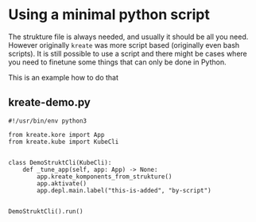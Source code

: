 # Using a minimal python script
The strukture file is always needed, and usually it should be all you need.
However originally `kreate` was more script based (originally even bash scripts).
It is still possible to use a script and there might be cases where you need to finetune some things
that can only be done in Python.

This is an example how to do that

## kreate-demo.py
```
#!/usr/bin/env python3

from kreate.kore import App
from kreate.kube import KubeCli


class DemoStruktCli(KubeCli):
    def _tune_app(self, app: App) -> None:
        app.kreate_komponents_from_strukture()
        app.aktivate()
        app.depl.main.label("this-is-added", "by-script")


DemoStruktCli().run()
```
